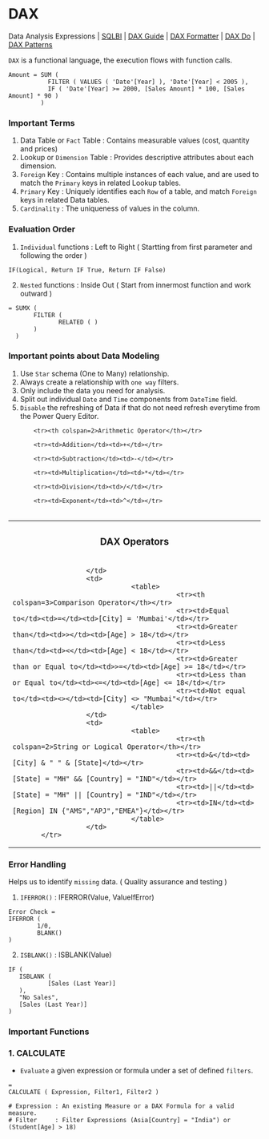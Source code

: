 # DAX
Data Analysis Expressions | [SQLBI](https://www.sqlbi.com/) | [DAX Guide](https://dax.guide/) | [DAX Formatter](https://www.daxformatter.com/) | [DAX Do](https://dax.do/) | [DAX Patterns](https://www.daxpatterns.com/)

`DAX` is a functional language, the execution flows with function calls.

```DAX
Amount = SUM (
           FILTER ( VALUES ( 'Date'[Year] ), 'Date'[Year] < 2005 ),
           IF ( 'Date'[Year] >= 2000, [Sales Amount] * 100, [Sales Amount] * 90 )
         )
```

### Important Terms

1. Data Table or `Fact` Table : Contains measurable values (cost, quantity and prices)
2. Lookup or `Dimension` Table : Provides descriptive attributes about each dimension.
3. `Foreign` Key : Contains multiple instances of each value, and are used to match the `Primary` keys in related Lookup tables.
4. `Primary` Key : Uniquely identifies each `Row` of a table, and match `Foreign` keys in related Data tables.
5. `Cardinality` : The uniqueness of values in the column. 

### Evaluation Order 

1. `Individual` functions : Left to Right ( Startting from first parameter and following the order )

```DAX
IF(Logical, Return IF True, Return IF False)
```

2. `Nested` functions     : Inside Out ( Start from innermost function and work outward )

```DAX
= SUMX (
       FILTER (
              RELATED ( )
       )
  )
```

### Important points about Data Modeling

1. Use `Star` schema (One to Many) relationship.
2. Always create a relationship with `one way` filters.
3. Only include the data you need for analysis.
4. Split out individual `Date` and `Time` components from `DateTime` field.
5. `Disable` the refreshing of Data if that do not need refresh everytime from the Power Query Editor.

<table>
        
           <tr><th colspan=2>Arithmetic Operator</th></tr>
        
           <tr><td>Addition</td><td>+</td></tr>
        
           <tr><td>Subtraction</td><td>-</td></tr>
        
           <tr><td>Multiplication</td><td>*</td></tr>
        
           <tr><td>Division</td><td>/</td></tr>
        
           <tr><td>Exponent</td><td>^</td></tr>
</table>

<table align=center>
           <tr><th colspan=3><h3>DAX Operators</h3></th></tr>
           <tr>
                      <td>
                                 
                      </td>
                      <td>
                                 <table>
                                            <tr><th colspan=3>Comparison Operator</th></tr>
                                            <tr><td>Equal to</td><td>=</td><td>[City] = 'Mumbai'</td></tr>
                                            <tr><td>Greater than</td><td>></td><td>[Age] > 18</td></tr>
                                            <tr><td>Less than</td><td><</td><td>[Age] < 18</td></tr>
                                            <tr><td>Greater than or Equal to</td><td>>=</td><td>[Age] >= 18</td></tr>
                                            <tr><td>Less than or Equal to</td><td><=</td><td>[Age] <= 18</td></tr>
                                            <tr><td>Not equal to</td><td><></td><td>[City] <> "Mumbai"</td></tr>
                                 </table>
                      </td>
                      <td>
                                 <table>
                                            <tr><th colspan=2>String or Logical Operator</th></tr>
                                            <tr><td>&</td><td>[City] & " " & [State]</td></tr>
                                            <tr><td>&&</td><td>[State] = "MH" && [Country] = "IND"</td></tr>
                                            <tr><td>||</td><td>[State] = "MH" || [Country] = "IND"</td></tr>
                                            <tr><td>IN</td><td>[Region] IN {"AMS","APJ","EMEA"}</td></tr>
                                 </table>
                      </td>
           </tr>         
</table>

### Error Handling

Helps us to identify `missing` data. ( Quality assurance and testing )

1. `IFERROR()` : IFERROR(Value, ValueIfError) 

```DAX
Error Check = 
IFERROR (
        1/0,
        BLANK()
)        
```

2. `ISBLANK()` : ISBLANK(Value)

```DAX
IF (
   ISBLANK (
           [Sales (Last Year)]
   ),
   "No Sales",
   [Sales (Last Year)]
)
```
                                                       
                                                  
### Important Functions 

### 1. CALCULATE
- `Evaluate` a given expression or formula under a set of defined `filters`.

```DAX
=
CALCULATE ( Expression, Filter1, Filter2 )

# Expression : An existing Measure or a DAX Formula for a valid measure.
# Filter     : Filter Expressions (Asia[Country] = "India") or (Student[Age] > 18)
```
